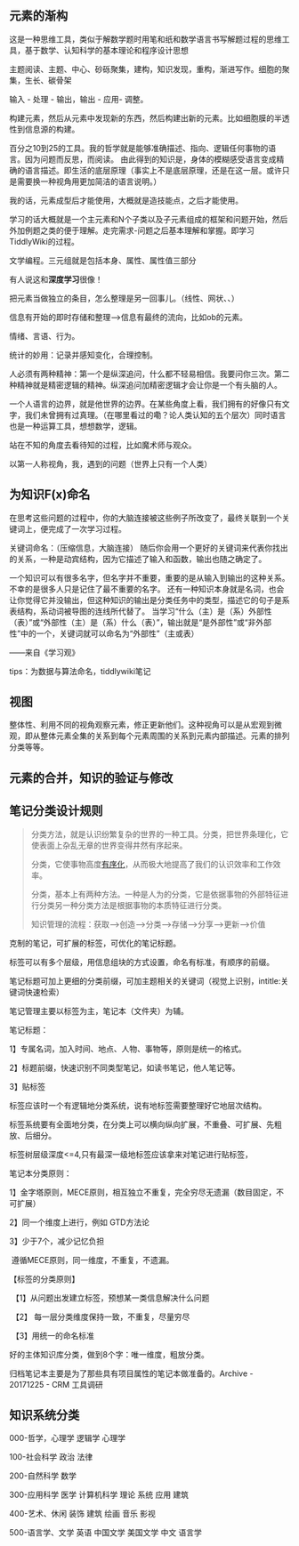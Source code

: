 ## 元素的渐构

这是一种思维工具，类似于解数学题时用笔和纸和数学语言书写解题过程的思维工具，基于数学、认知科学的基本理论和程序设计思想


主题阅读、主题、中心、砂砾聚集，建构，知识发现，重构，渐进写作。细胞的聚集，生长、碳骨架

输入 - 处理 - 输出，输出 - 应用- 调整。


构建元素，然后从元素中发现新的东西，然后构建出新的元素。比如细胞膜的半透性到信息源的构建。


百分之10到25的工具。我的哲学就是能够准确描述、指向、逻辑任何事物的语言。因为问题而反思，而阅读。
由此得到的知识是，身体的模糊感受语言变成精确的语言描述。即生活的底层原理（事实上不是底层原理，还是在这一层。或许只是需要换一种视角用更加简洁的语言说明。）

我的话，元素成型后才能使用，大概就是造技能点，之后才能使用。

学习的话大概就是一个主元素和N个子类以及子元素组成的框架和问题开始，然后外加例题之类的便于理解。走完需求-问题之后基本理解和掌握。即学习TiddlyWiki的过程。

文学编程。三元组就是包括本身、属性、属性值三部分

有人说这和**深度学习**很像！

把元素当做独立的条目，怎么整理是另一回事儿。（线性、网状、、）

信息有开始的即时存储和整理——>信息有最终的流向，比如ob的元素。


情绪、言语、行为。

统计的妙用：记录并感知变化，合理控制。

人必须有两种精神：第一个是纵深追问，什么都不轻易相信。我要问你三次。第二种精神就是精密逻辑的精神。纵深追问加精密逻辑才会让你是一个有头脑的人。


一个人语言的边界，就是他世界的边界。在某些角度上看，我们拥有的好像只有文字，我们未曾拥有过真理。（在哪里看过的嘞？论人类认知的五个层次）同时语言也是一种运算工具，想想数学，逻辑。

站在不知的角度去看待知的过程，比如魔术师与观众。


以第一人称视角，我，遇到的问题（世界上只有一个人类）


## 为知识F(x)命名
在思考这些问题的过程中，你的大脑连接被这些例子所改变了，最终关联到一个关键词上，便完成了一次学习过程。

关键词命名：（压缩信息，大脑连接）
随后你会用一个更好的关键词来代表你找出的关系，一种是动宾结构，因为它描述了输入和函数，输出也随之确定了。

一个知识可以有很多名字，但名字并不重要，重要的是从输入到输出的这种关系。不幸的是很多人只是记住了最不重要的名字。
还有一种知识本身就是名词，也会让你觉得它并没输出，但这种知识的输出是分类任务中的类型，描述它的句子是系表结构，系动词被导图的连线所代替了。
当学习“什么（主）是（系）外部性（表）”或“外部性（主）是（系）什么（表）”，输出就是“是外部性”或“非外部性”中的一个，关键词就可以命名为“外部性”（主或表）

——来自《学习观》

tips：为数据与算法命名，tiddlywiki笔记


## 视图

整体性、利用不同的视角观察元素，修正更新他们。这种视角可以是从宏观到微观，即从整体元素全集的关系到每个元素周围的关系到元素内部描述。元素的排列分类等等。

## 元素的合并，知识的验证与修改




## 笔记分类设计规则

> 分类方法，就是认识纷繁复杂的世界的一种工具。分类，把世界条理化，它使表面上杂乱无章的世界变得井然有序起来。
>
> 分类，它使事物高度[有序化](https://baike.baidu.com/item/有序化)，从而极大地提高了我们的认识效率和工作效率。
>
> 分类，基本上有两种方法。一种是人为的分类，它是依据事物的外部特征进行分类另一种分类方法是根据事物的本质特征进行分类。
>
> 知识管理的流程：获取——>创造——>分类——>存储——>分享——>更新——>价值

克制的笔记，可扩展的标签，可优化的笔记标题。

标签可以有多个层级，用信息组块的方式设置，命名有标准，有顺序的前缀。

笔记标题可加上更细的分类前缀，可加主题相关的关键词（视觉上识别，intitle:关键词快速检索）

笔记管理主要以标签为主，笔记本（文件夹）为辅。



笔记标题：

1】专属名词，加入时间、地点、人物、事物等，原则是统一的格式。

2】标题前缀，快速识别不同类型笔记，如读书笔记，他人笔记等。

3】贴标签

标签应该时一个有逻辑地分类系统，说有地标签需要整理好它地层次结构。

标签系统要有全面地分类，在分类上可以横向纵向扩展，不重叠、可扩展、先粗放、后细分。

标签树层级深度<=4,只有最深一级地标签应该拿来对笔记进行贴标签，



笔记本分类原则：

1】金字塔原则，MECE原则，相互独立不重复，完全穷尽无遗漏（数目固定，不可扩展）

2】同一个维度上进行，例如 GTD方法论

3】少于7个，减少记忆负担

​      遵循MECE原则，同一维度，不重复，不遗漏。



【标签的分类原则】

​        【1】从问题出发建立标签，预想某一类信息解决什么问题

​        【2】 每一层分类维度保持一致，不重复，尽量穷尽

​        【3】用统一的命名标准

好的主体知识库分类，做到8个字：唯一维度，粗放分类。

归档笔记本主要是为了那些具有项目属性的笔记本做准备的。Archive - 20171225 - CRM 工具调研



## 知识系统分类

000-哲学，心理学
	逻辑学
	心理学

100-社会科学
	政治
	法律

200-自然科学
	数学

300-应用科学
	医学
	计算机科学
		理论
		系统
		应用
	建筑

400-艺术、休闲
	装饰
	建筑
	绘画
	音乐
	影视

500-语言学、文学
	英语
	中国文学
	美国文学
	中文
	语言学
